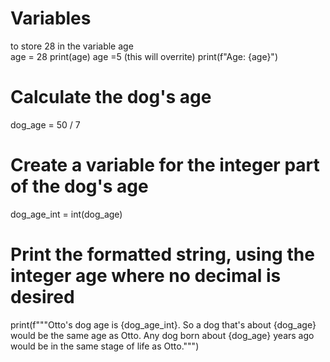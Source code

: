 # Variables

to store 28 in the variable age<br>
age = 28
print(age)
age =5 (this will overrite)
print(f"Age: {age}")

# Calculate the dog's age
dog_age = 50 / 7

# Create a variable for the integer part of the dog's age
dog_age_int = int(dog_age)

# Print the formatted string, using the integer age where no decimal is desired
print(f"""Otto's dog age is {dog_age_int}. So a dog that's about
{dog_age} would be the same age as Otto. Any dog born about {dog_age}
years ago would be in the same stage of life as Otto.""")

